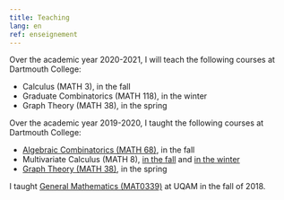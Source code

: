 ```yaml
---
title: Teaching
lang: en
ref: enseignement
---
```


Over the academic year 2020-2021, I will teach the following courses at Dartmouth College:
 * Calculus (MATH 3), in the fall
 * Graduate Combinatorics (MATH 118), in the winter
 * Graph Theory (MATH 38), in the spring

Over the academic year 2019-2020, I taught the following courses at Dartmouth College:
 * [Algebraic Combinatorics (MATH 68)](https://math.dartmouth.edu/~m68f19), in the fall
 * Multivariate Calculus (MATH 8), [in the fall](https://math.dartmouth.edu/~m8f19) and [in the winter](https://math.dartmouth.edu/~m8w20)
 * [Graph Theory (MATH 38)](https://math.dartmouth.edu/~m38s20), in the spring

I taught [General Mathematics (MAT0339)](mat0339.html) at UQAM in the fall of 2018.
